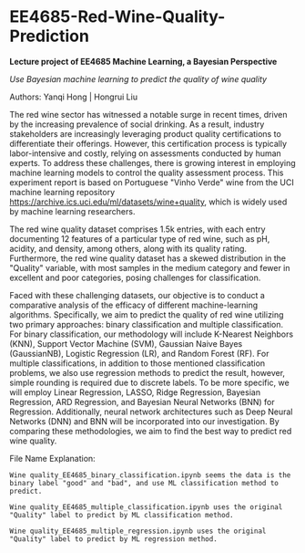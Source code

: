 # EE4685-Red-Wine-Quality-Prediction
**Lecture project of EE4685 Machine Learning, a Bayesian Perspective**

_Use Bayesian machine learning to predict the quality of wine quality_

Authors: Yanqi Hong | Hongrui Liu 

The red wine sector has witnessed a notable surge in recent times, driven by the increasing prevalence of social drinking. As a result, industry stakeholders are increasingly leveraging product quality certifications to differentiate their offerings. However, this certification process is typically labor-intensive and costly, relying on assessments conducted by human experts. To address these challenges, there is growing interest in employing machine learning models to control the quality assessment process. This experiment report is based on Portuguese "Vinho Verde" wine from the UCI machine learning repository https://archive.ics.uci.edu/ml/datasets/wine+quality, which is widely used by machine learning researchers.

The red wine quality dataset comprises 1.5k entries, with each entry documenting 12 features of a particular type of red wine, such as pH, acidity, and density, among others, along with its quality rating. 
Furthermore, the red wine quality dataset has a skewed distribution in the "Quality" variable, with most samples in the medium category and fewer in excellent and poor categories, posing challenges for classification. 

Faced with these challenging datasets, our objective is to conduct a comparative analysis of the efficacy of different machine-learning algorithms. Specifically, we aim to predict the quality of red wine utilizing two primary approaches: binary classification and multiple classification. For binary classification, our methodology will include K-Nearest Neighbors (KNN), Support Vector Machine (SVM), Gaussian Naive Bayes (GaussianNB), Logistic Regression (LR), and Random Forest (RF). For multiple classifications, in addition to those mentioned classification problems, we also use regression methods to predict the result, however, simple rounding is required due to discrete labels. To be more specific, we will employ Linear Regression, LASSO, Ridge Regression, Bayesian Regression, ARD Regression, and Bayesian Neural Networks (BNN) for Regression. Additionally, neural network architectures such as Deep Neural Networks (DNN) and BNN will be incorporated into our investigation. By comparing these methodologies, we aim to find the best way to predict red wine quality.


File Name Explanation:

    Wine quality_EE4685_binary_classification.ipynb seems the data is the binary label "good" and "bad", and use ML classification method to predict.
  
    Wine quality_EE4685_multiple_classification.ipynb uses the original "Quality" label to predict by ML classification method.
  
    Wine quality_EE4685_multiple_regression.ipynb uses the original "Quality" label to predict by ML regression method.
